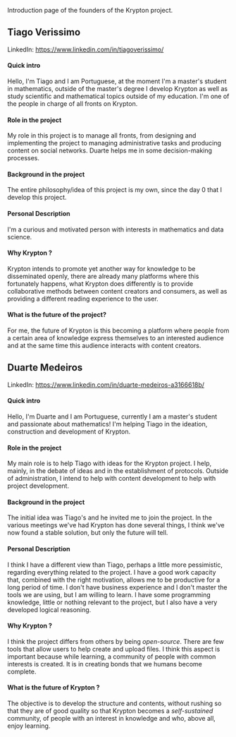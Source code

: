 
Introduction page of the founders of the Krypton project.

## Tiago Verissimo

LinkedIn: https://www.linkedin.com/in/tiagoverissimo/

#### Quick intro
Hello, I'm Tiago and I am Portuguese, at the moment I'm a master's student in mathematics, outside of the master's degree I develop Krypton as well as study scientific and mathematical topics outside of my education.
I'm one of the people in charge of all fronts on Krypton.

#### Role in the project
My role in this project is to manage all fronts, from designing and implementing the project to managing administrative tasks and producing content on social networks.
Duarte helps me in some decision-making processes.

#### Background in the project
The entire philosophy/idea of this project is my own, since the day $0$ that I develop this project.

#### Personal Description
I'm a curious and motivated person with interests in mathematics and data science.

#### Why Krypton ?
Krypton intends to promote yet another way for knowledge to be disseminated openly, there are already many platforms where this fortunately happens, what Krypton does differently is to provide collaborative methods between content creators and consumers, as well as providing a different reading experience to the user.

#### What is the future of the project?
For me, the future of Krypton is this becoming a platform where people from a certain area of knowledge express themselves to an interested audience and at the same time this audience interacts with content creators.

## Duarte Medeiros

LinkedIn: https://www.linkedin.com/in/duarte-medeiros-a3166618b/

#### Quick intro
Hello, I'm Duarte and I am Portuguese, currently I am a master's student and passionate about mathematics! I'm helping Tiago in the ideation, construction and development of Krypton.

#### Role in the project
My main role is to help Tiago with ideas for the Krypton project.
I help, mainly, in the debate of ideas and in the establishment of protocols.
Outside of administration, I intend to help with content development to help with project development.


#### Background in the project
The initial idea was Tiago's and he invited me to join the project.
In the various meetings we've had Krypton has done several things, I think we've now found a stable solution, but only the future will tell.


#### Personal Description
I think I have a different view than Tiago, perhaps a little more pessimistic, regarding everything related to the project.
I have a good work capacity that, combined with the right motivation, allows me to be productive for a long period of time.
I don't have business experience and I don't master the tools we are using, but I am willing to learn.
I have some programming knowledge, little or nothing relevant to the project, but I also have a very developed logical reasoning.


#### Why Krypton ?
I think the project differs from others by being *open-source*.
There are few tools that allow users to help create and upload files.
I think this aspect is important because while learning, a community of people with common interests is created. It is in creating bonds that we humans become complete.


#### What is the future of Krypton ?
The objective is to develop the structure and contents, without rushing so that they are of good quality so that Krypton becomes a *self-sustained* community, of people with an interest in knowledge and who, above all, enjoy learning.
